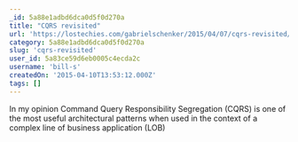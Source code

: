 ```yaml
---
_id: 5a88e1adbd6dca0d5f0d270a
title: "CQRS revisited"
url: 'https://lostechies.com/gabrielschenker/2015/04/07/cqrs-revisited/'
category: 5a88e1adbd6dca0d5f0d270a
slug: 'cqrs-revisited'
user_id: 5a83ce59d6eb0005c4ecda2c
username: 'bill-s'
createdOn: '2015-04-10T13:53:12.000Z'
tags: []
---
```


In my opinion Command Query Responsibility Segregation (CQRS) is one of the most useful architectural patterns when used in the context of a complex line of business application (LOB)
